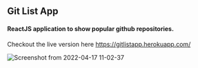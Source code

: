 ## Git List App
#### ReactJS application to show popular github repositories.

Checkout the live version here https://gitlistapp.herokuapp.com/


![Screenshot from 2022-04-17 11-02-37](https://user-images.githubusercontent.com/55396429/163701983-05acde6b-fdb4-4475-8e41-9599de571886.png)
